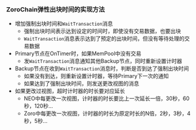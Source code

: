### ZoroChain弹性出块时间的实现方法
* 增加强制出块时间和`WaitTransaction`消息
  * 强制出块时间表示达到设定的时间时，即使没有交易数据，也要出块
  * `WaitTransaction`消息表示达到了预定的出块时间，但没有等待处理的交易数据
* Primary节点在OnTimer时，如果MemPool中没有交易
  * 发`WaitTransaction`消息通知其他Backup节点，同时重新设置计时器
* Backup节点在收到`WaitTransaction`消息时，判断是否到达了强制出块时间
  * 如果没有到达，则重新设置计时器，等待Primary下一次的通知
  * 如果达到了强制出块时间，则发送更改视图的消息
* 如果更改过视图，超时计时器的时长要对应延长
  * NEO中每更改一次视图，计时器的时长要比上一次延长一倍，30秒，60秒，120秒...
  * Zoro中每更改一次视图，计时器的时长为原定时长的N倍，2秒，3秒，4秒，5秒...
